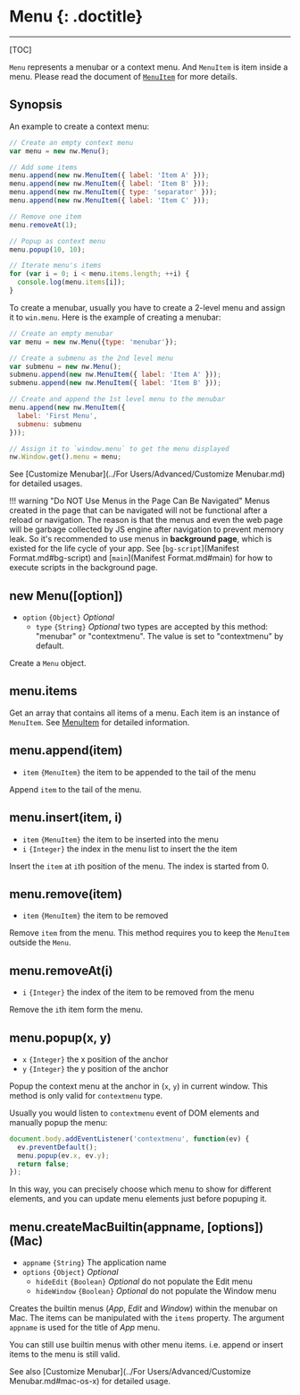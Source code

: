 # Menu {: .doctitle}
---

[TOC]

`Menu` represents a menubar or a context menu. And `MenuItem` is item inside a menu. Please read the document of [`MenuItem`](MenuItem.md) for more details.

## Synopsis

An example to create a context menu:
```javascript
// Create an empty context menu
var menu = new nw.Menu();

// Add some items
menu.append(new nw.MenuItem({ label: 'Item A' }));
menu.append(new nw.MenuItem({ label: 'Item B' }));
menu.append(new nw.MenuItem({ type: 'separator' }));
menu.append(new nw.MenuItem({ label: 'Item C' }));

// Remove one item
menu.removeAt(1);

// Popup as context menu
menu.popup(10, 10);

// Iterate menu's items
for (var i = 0; i < menu.items.length; ++i) {
  console.log(menu.items[i]);
}
```

To create a menubar, usually you have to create a 2-level menu and assign it to `win.menu`. Here is the example of creating a menubar:
```javascript
// Create an empty menubar
var menu = new nw.Menu({type: 'menubar'});

// Create a submenu as the 2nd level menu
var submenu = new nw.Menu();
submenu.append(new nw.MenuItem({ label: 'Item A' }));
submenu.append(new nw.MenuItem({ label: 'Item B' }));

// Create and append the 1st level menu to the menubar
menu.append(new nw.MenuItem({
  label: 'First Menu',
  submenu: submenu
}));

// Assign it to `window.menu` to get the menu displayed
nw.Window.get().menu = menu;
```

See [Customize Menubar](../For Users/Advanced/Customize Menubar.md) for detailed usages.

!!! warning "Do NOT Use Menus in the Page Can Be Navigated"
  Menus created in the page that can be navigated will not be functional after a reload or navigation. The reason is that the menus and even the web page will be garbage collected by JS engine after navigation to prevent memory leak. So it's recommended to use menus in **background page**, which is existed for the life cycle of your app. See [`bg-script`](Manifest Format.md#bg-script) and [`main`](Manifest Format.md#main) for how to execute scripts in the background page.

## new Menu([option])

* `option` `{Object}` _Optional_
    - `type` `{String}` _Optional_ two types are accepted by this method: "menubar" or "contextmenu". The value is set to "contextmenu" by default.

Create a `Menu` object.

## menu.items

Get an array that contains all items of a menu. Each item is an instance of `MenuItem`. See [MenuItem](MenuItem.md) for detailed information.

## menu.append(item)

* `item` `{MenuItem}` the item to be appended to the tail of the menu

Append `item` to the tail of the menu.

## menu.insert(item, i)

* `item` `{MenuItem}` the item to be inserted into the menu
* `i` `{Integer}` the index in the menu list to insert the the item

Insert the `item` at `i`th position of the menu. The index is started from 0.

## menu.remove(item)

* `item` `{MenuItem}` the item to be removed

Remove `item` from the menu. This method requires you to keep the `MenuItem` outside the `Menu`.

## menu.removeAt(i)

* `i` `{Integer}` the index of the item to be removed from the menu

Remove the `i`th item form the menu.

## menu.popup(x, y)

* `x` `{Integer}` the x position of the anchor
* `y` `{Integer}` the y position of the anchor

Popup the context menu at the anchor in (`x`, `y`) in current window. This method is only valid for `contextmenu` type.

Usually you would listen to `contextmenu` event of DOM elements and manually popup the menu:

```javascript
document.body.addEventListener('contextmenu', function(ev) { 
  ev.preventDefault();
  menu.popup(ev.x, ev.y);
  return false;
});
```

In this way, you can precisely choose which menu to show for different elements, and you can update menu elements just before popuping it.

## menu.createMacBuiltin(appname, [options]) (Mac)

* `appname` `{String}` The application name
* `options` `{Object}` _Optional_
    - `hideEdit` `{Boolean}` _Optional_ do not populate the Edit menu
    - `hideWindow` `{Boolean}` _Optional_ do not populate the Window menu

Creates the builtin menus (*App*, *Edit* and *Window*) within the menubar on Mac. The items can be manipulated with the `items` property. The argument `appname` is used for the title of *App* menu.

You can still use builtin menus with other menu items. i.e. append or insert items to the menu is still valid.

See also [Customize Menubar](../For Users/Advanced/Customize Menubar.md#mac-os-x) for detailed usage.
